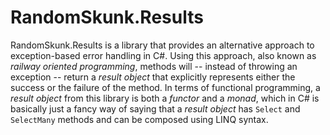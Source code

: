 # RandomSkunk.Results

RandomSkunk.Results is a library that provides an alternative approach to exception-based error handling in C#. Using this approach, also known as <em>railway oriented programming</em>, methods will -- instead of throwing an exception -- return a <em>result object</em> that explicitly represents either the success or the failure of the method. In terms of functional programming, a <em>result object</em> from this library is both a <em>functor</em> and a <em>monad</em>, which in C# is basically just a fancy way of saying that a <em>result object</em> has `Select` and `SelectMany` methods and can be composed using LINQ syntax.
